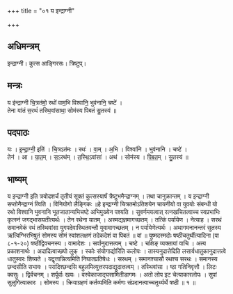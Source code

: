 +++
title = "०१ य इन्द्राग्नी"

+++
## अधिमन्त्रम्
इन्द्राग्नी। कुत्स आङ्गिरसः। त्रिष्टुप्।

## मन्त्रः
य इ॑न्द्राग्नी चि॒त्रत॑मो॒ रथो॑ वाम॒भि विश्वा॑नि॒ भुव॑नानि॒ चष्टे॑ ।  
तेना या॑तं स॒रथं॑ तस्थि॒वांसाथा॒ सोम॑स्य पिबतं सु॒तस्य॑ ॥

## पदपाठः
यः । इ॒न्द्रा॒ग्नी॒ इति॑ । चि॒त्रऽत॑मः । रथः॑ । वा॒म् । अ॒भि । विश्वा॑नि । भुव॑नानि । चष्टे॑ ।  
तेन॑ । आ । या॒त॒म् । स॒ऽरथ॑म् । त॒स्थि॒ऽवांसा॑ । अथ॑ । सोम॑स्य । पि॒ब॒त॒म् । सु॒तस्य॑ ॥

## भाष्यम्
य इन्द्राग्नी इति त्रयोदशर्चं तृतीयं सूक्तं कुत्सस्यार्षं त्रैष्टुभमैन्द्राग्नम् । तथा चानुक्रान्तम् । य इन्द्राग्नी सप्तोनैन्द्राग्नं त्विति । विनियोगो लैङ्गिकः ॥हे इन्द्राग्नी चित्रतमोऽतिशयेन चायनीयो वा युवयोः संबन्धी यो रथो विश्वानि भुवनानि भूतजातान्यभिचष्टे अभिमुख्येन पश्यति । सुवर्णमयत्वात् रत्नखचितत्वाच्च स्वप्रभाभिः कृत्स्नं जगद्भासयतीत्यर्थः । तेन रथेना यातम् । अस्मद्यज्ञमागच्छतम् । तत्किं पर्यायेण । नेत्याह । सरथं समानमेकं रथं तस्थिवांसा युगपदेवास्थितवन्तौ युवामागच्छतम् । न पर्यायेणेत्यर्थः । अथागमनानन्तरं सुतस्य ऋत्विग्भिरभिषुतं सोमस्य सोमं स्वांशलक्षणं तदेकदेशं वा पिबतं ॥ वां ॥ युष्मदस्मदोः षष्ठीचतुर्थीत्यादिना (पा ८-१-२०) षष्ठीद्विवचनस्य । वामादेशः । सर्वानुदात्तत्वम् । चष्टे । चक्षिङ् व्यक्तायां वाचि । अत्य प्रकाशनार्थः । अदादित्वाच्छपो लुक् । स्कोः संयोगाद्योरिति कलोपः । तास्यनुदात्तेदिति लसार्वधातुकानुदात्तत्वे धातुस्वरः शिष्यते । यद्वृत्तान्नित्यमिति निघातप्रतिषेधः । सरथम् । समानश्चासौ रथश्च सरथः । समानस्य छन्दसीति सभावः । परादिश्छन्दसि बहुलमित्युत्तरपदाद्युदात्तत्वम् । तस्थिवांसा । ष्ठा गतिनिवृत्तौ । लिटः क्वसुः । द्विर्वचनम् । शर्पूर्वाः खयः । वस्वेकाजाद्घसामितीडागमः । अतो लोप इट चेत्याकारलोपः । सुपां सुलुगित्याकारः । सोमस्य । क्रियाग्रहणं कर्तव्यमिति कर्मणः संप्रदानत्वाच्चतुर्थ्यर्थे षष्ठी ॥ १ ॥